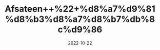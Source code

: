 ---
title: 'Afsateen++%22+%d8%a7%d9%81%d8%b3%d8%a7%d8%b7%db%8c%d9%86'
date: '2022-10-22' 
metatag: '' 
inventory: '0' 
draft: false 
# meta description 
shortDescripton: 'Worm+Wood+%22Traditionally%2c+wormwood+is+regarded+as+a+useful+remedy+for+liver+and+gallbladder+problems.+Wormwood+contains+strong+bitter+agents+known+as+absinthin+and+anabsinthin%2c+which+stimulate+digestive+and+gallbladder+'
description: 'Herbs+%d8%ac%da%91%db%8c+%d8%a8%d9%88%d9%b9%db%8c'
longdescription: ''
featured: True
# product Price
price: '60.0'
# Product Short Description
shortDescription: 'Worm+Wood+%22Traditionally%2c+wormwood+is+regarded+as+a+useful+remedy+for+liver+and+gallbladder+problems.+Wormwood+contains+strong+bitter+agents+known+as+absinthin+and+anabsinthin%2c+which+stimulate+digestive+and+gallbladder+'
productID: '3D6B87CD-0E29-ED11-9968-005056B3A416'
type: 'products'
category: 'Herbs+%d8%ac%da%91%db%8c+%d8%a8%d9%88%d9%b9%db%8c' 
thumnailproduct: 'https://eraconnect.blob.core.windows.net/product-images/aminsaddiquidawakhana/3D6B87CD-0E29-ED11-9968-005056B3A416.webp' 
images:
  - image: 'https://eraconnect.blob.core.windows.net/product-images/aminsaddiquidawakhana/3D6B87CD-0E29-ED11-9968-005056B3A416.webp'  
Variants:
---